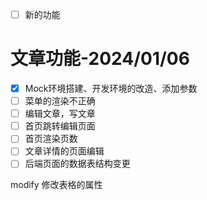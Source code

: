 
+ [ ] 新的功能

# 文章功能-2024/01/06
+ [X] Mock环境搭建、开发环境的改造、添加参数
+ [ ] 菜单的渲染不正确
+ [ ] 编辑文章，写文章
+ [ ] 首页跳转编辑页面
+ [ ] 首页渲染页数
+ [ ] 文章详情的页面编辑
+ [ ] 后端页面的数据表结构变更

modify 修改表格的属性
```

```













